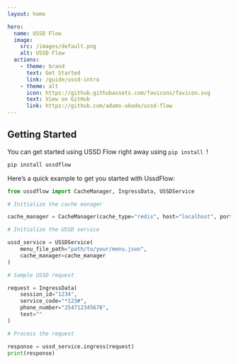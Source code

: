 ```yaml
---
layout: home

hero:
  name: USSD Flow
  image:
    src: /images/default.png
    alt: USSD Flow
  actions:
    - theme: brand
      text: Get Started
      link: /guide/ussd-intro
    - theme: alt
      icon: https://github.githubassets.com/favicons/favicon.svg
      text: View on GitHub
      link: https://github.com/adams-okode/ussd-flow
---
```


 <Badge type="info" text="default" />

## Getting Started

You can get started using USSD Flow right away using `pip install `!

```bash
pip install ussdflow
```

Here’s a quick example to get you started with UssdFlow:

```python
from ussdflow import CacheManager, IngressData, USSDService

# Initialize the cache manager

cache_manager = CacheManager(cache_type="redis", host="localhost", port=6379)

# Initialize the USSD service

ussd_service = USSDService(
    menu_file_path="path/to/your/menu.json",
    cache_manager=cache_manager
)

# Sample USSD request

request = IngressData(
    session_id="1234",
    service_code="*123#",
    phone_number="254712345678",
    text=""
)

# Process the request

response = ussd_service.ingress(request)
print(response)
```
